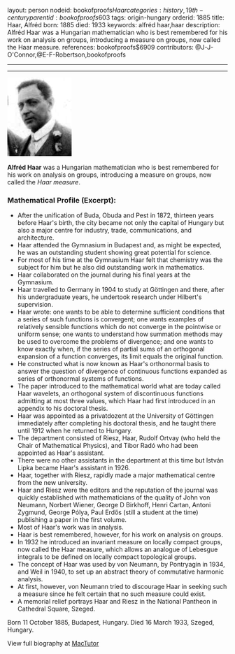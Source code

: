 layout: person
nodeid: bookofproofs$Haar
categories: history,19th-century
parentid: bookofproofs$603
tags: origin-hungary
orderid: 1885
title: Haar, Alfréd
born: 1885
died: 1933
keywords: alfréd haar,haar
description: Alfréd Haar was a Hungarian mathematician who is best remembered for his work on analysis on groups, introducing a measure on groups, now called the Haar measure.
references: bookofproofs$6909
contributors: @J-J-O'Connor,@E-F-Robertson,bookofproofs

---



---

![Haar.jpg](https://github.com/bookofproofs/bookofproofs.github.io/blob/main/_sources/_assets/images/portraits/Haar.jpg?raw=true)

**Alfréd Haar** was a Hungarian mathematician who is best remembered for his work on analysis on groups, introducing a measure on groups, now called the _Haar measure_.

### Mathematical Profile (Excerpt):
* After the unification of Buda, Obuda and Pest in 1872, thirteen years before Haar's birth, the city became not only the capital of Hungary but also a major centre for industry, trade, communications, and architecture.
* Haar attended the Gymnasium in Budapest and, as might be expected, he was an outstanding student showing great potential for science.
* For most of his time at the Gymnasium Haar felt that chemistry was the subject for him but he also did outstanding work in mathematics.
* Haar collaborated on the journal during his final years at the Gymnasium.
* Haar travelled to Germany in 1904 to study at Göttingen and there, after his undergraduate years, he undertook research under Hilbert's supervision.
* Haar wrote: one wants to be able to determine sufficient conditions that a series of such functions is convergent; one wants examples of relatively sensible functions which do not converge in the pointwise or uniform sense; one wants to understand how summation methods may be used to overcome the problems of divergence; and one wants to know exactly when, if the series of partial sums of an orthogonal expansion of a function converges, its limit equals the original function.
* He constructed what is now known as Haar's orthonormal basis to answer the question of divergence of continuous functions expanded as series of orthonormal systems of functions.
* The paper introduced to the mathematical world what are today called Haar wavelets, an orthogonal system of discontinuous functions admitting at most three values, which Haar had first introduced in an appendix to his doctoral thesis.
* Haar was appointed as a privatdozent at the University of Göttingen immediately after completing his doctoral thesis, and he taught there  until 1912 when he returned to Hungary.
* The department consisted of Riesz, Haar, Rudolf Ortvay (who held the Chair of Mathematical Physics), and Tibor Radó who had been appointed as Haar's assistant.
* There were no other assistants in the department at this time but István Lipka became Haar's assistant in 1926.
* Haar, together with Riesz, rapidly made a major mathematical centre from the new university.
* Haar and Riesz were the editors and the reputation of the journal was quickly established with mathematicians of the quality of John von Neumann, Norbert Wiener, George D Birkhoff, Henri Cartan, Antoni Zygmund, George Pólya, Paul Erdős (still a student at the time) publishing a paper in the first volume.
* Most of Haar's work was in analysis.
* Haar is best remembered, however, for his work on analysis on groups.
* In 1932 he introduced an invariant measure on locally compact groups, now called the Haar measure, which allows an analogue of Lebesgue integrals to be defined on locally compact topological groups.
* The concept of Haar was used by von Neumann, by Pontryagin in 1934, and Weil in 1940, to set up an abstract theory of commutative harmonic analysis.
* At first, however,  von Neumann tried to discourage Haar in seeking such a measure since he felt certain that no such measure could exist.
* A memorial relief portrays Haar and Riesz in the National Pantheon in Cathedral Square, Szeged.

Born 11 October 1885, Budapest, Hungary. Died 16 March 1933, Szeged, Hungary.

View full biography at [MacTutor](https://mathshistory.st-andrews.ac.uk/Biographies/Haar/)
